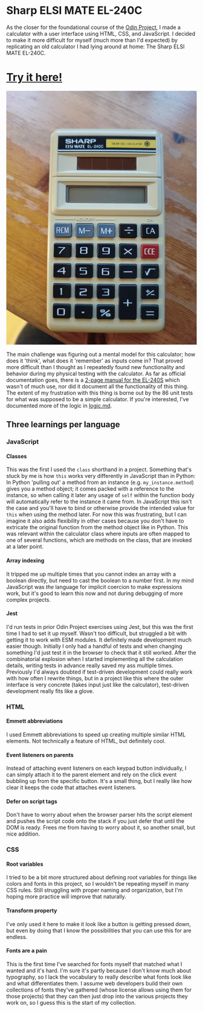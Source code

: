 # Sharp ELSI MATE EL-240C

As the closer for the foundational course of the [Odin Project](https://www.theodinproject.com), I made a calculator with a user interface using HTML, CSS, and JavaScript. I decided to make it more difficult for myself (much more than I'd expected) by replicating an old calculator I had lying around at home: The Sharp ELSI MATE EL-240C.

# [Try it here!](https://jvilders.github.io/Sharp-ELSIMATE-240C/)

![Sharp ELSI MATE EL-240C calculator on wooden desk](./EL240C.jpg)

The main challenge was figuring out a mental model for this calculator; how does it 'think', what does it 'remember' as inputs come in? That proved more difficult than I thought as I repeatedly found new functionality and behavior during my physical testing with the calculator. As far as official documentation goes, there is a [2-page manual for the EL-240S](https://www.manualslib.com/manual/489333/Sharp-El-240s.html?page=1#manual) which wasn't of much use, nor did it document all the functionality of this thing. The extent of my frustration with this thing is borne out by the 86 unit tests for what was supposed to be a simple calculator. If you're interested, I've documented more of the logic in [logic.md](./logic.md).

## Three learnings per language

### JavaScript

#### Classes
This was the first I used the `class` shorthand in a project. Something that's stuck by me is how `this` works very differently in JavaScript than in Python: In Python 'pulling out' a method from an instance (e.g. `my_instance.method`) gives you a method object; it comes packed with a reference to the instance, so when calling it later any usage of `self` within the function body will automatically refer to the instance it came from. In JavaScript this isn't the case and you'll have to bind or otherwise provide the intended value for `this` when using the method later. For now this was frustrating, but I can imagine it also adds flexibility in other cases because you don't have to extricate the original function from the method object like in Python. This was relevant within the calculator class where inputs are often mapped to one of several functions, which are methods on the class, that are invoked at a later point.

#### Array indexing
It tripped me up multiple times that you cannot index an array with a boolean directly, but need to cast the boolean to a number first. In my mind JavaScript was *the* language for implicit coercion to make expressions work, but it's good to learn this now and not during debugging of more complex projects.

#### Jest
I'd run tests in prior Odin Project exercises using Jest, but this was the first time I had to set it up myself. Wasn't too difficult, but struggled a bit with getting it to work with ESM modules. It definitely made development much easier though. Initially I only had a handful of tests and when changing something I'd just test it in the browser to check that it still worked. After the combinatorial explosion when I started implementing all the calculation details, writing tests in advance really saved my ass multiple times. Previously I'd always doubted if test-driven development could really work with how often I rewrite things, but in a project like this where the outer interface is very concrete (takes input just like the calculator), test-driven development really fits like a glove.

### HTML

#### Emmett abbreviations
I used Emmett abbreviations to speed up creating multiple similar HTML elements. Not technically a feature of HTML, but definitely cool.

#### Event listeners on parents
Instead of attaching event listeners on each keypad button individually, I can simply attach it to the parent element and rely on the click event bubbling up from the specific button. It's a small thing, but I really like how clear it keeps the code that attaches event listeners.

#### Defer on script tags
Don't have to worry about when the browser parser hits the script element and pushes the script code onto the stack if you just defer that until the DOM is ready. Frees me from having to worry about it, so another small, but nice addition.

### CSS

#### Root variables
I tried to be a bit more structured about defining root variables for things like colors and fonts in this project, so I wouldn't be repeating myself in many CSS rules. Still struggling with proper naming and organization, but I'm hoping more practice will improve that naturally. 

#### Transform property
I've only used it here to make it look like a button is getting pressed down, but even by doing that I know the possibilities that you can use this for are endless.

#### Fonts are a pain
This is the first time I've searched for fonts myself that matched what I wanted and it's hard. I'm sure it's partly because I don't know much about typography, so I lack the vocabulary to really describe what fonts look like and what differentiates them. I assume web developers build their own collections of fonts they've gathered (whose license allows using them for those projects) that they can then just drop into the various projects they work on, so I guess this is the start of my collection.
